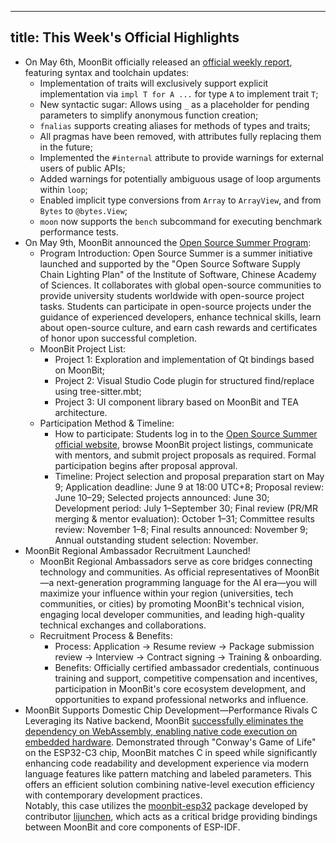
---
title: This Week's Official Highlights
---

- On May 6th, MoonBit officially released an [official weekly report](https://mp.weixin.qq.com/s/AzdB_J7dI5hzRYo0QAkA6g), featuring syntax and toolchain updates:
  - Implementation of traits will exclusively support explicit implementation via `impl T for A ...` for type `A` to implement trait `T`;
  - New syntactic sugar: Allows using `_` as a placeholder for pending parameters to simplify anonymous function creation;
  - `fnalias` supports creating aliases for methods of types and traits;
  - All pragmas have been removed, with attributes fully replacing them in the future;
  - Implemented the `#internal` attribute to provide warnings for external users of public APIs;
  - Added warnings for potentially ambiguous usage of loop arguments within `loop`;
  - Enabled implicit type conversions from `Array` to `ArrayView`, and from `Bytes` to `@bytes.View`;
  - `moon` now supports the `bench` subcommand for executing benchmark performance tests.
- On May 9th, MoonBit announced the [Open Source Summer Program](https://mp.weixin.qq.com/s/bc8xkj04cMZ9bBBc-73GbQ):
  - Program Introduction: Open Source Summer is a summer initiative launched and supported by the "Open Source Software Supply Chain Lighting Plan" of the Institute of Software, Chinese Academy of Sciences. It collaborates with global open-source communities to provide university students worldwide with open-source project tasks. Students can participate in open-source projects under the guidance of experienced developers, enhance technical skills, learn about open-source culture, and earn cash rewards and certificates of honor upon successful completion.
  - MoonBit Project List:
    - Project 1: Exploration and implementation of Qt bindings based on MoonBit;
    - Project 2: Visual Studio Code plugin for structured find/replace using tree-sitter.mbt;
    - Project 3: UI component library based on MoonBit and TEA architecture.
  - Participation Method & Timeline:
    - How to participate: Students log in to the [Open Source Summer official website](https://summer-ospp.ac.cn), browse MoonBit project listings, communicate with mentors, and submit project proposals as required. Formal participation begins after proposal approval.
    - Timeline: Project selection and proposal preparation start on May 9; Application deadline: June 9 at 18:00 UTC+8; Proposal review: June 10–29; Selected projects announced: June 30; Development period: July 1–September 30; Final review (PR/MR merging & mentor evaluation): October 1–31; Committee results review: November 1–8; Final results announced: November 9; Annual outstanding student selection: November.
- MoonBit Regional Ambassador Recruitment Launched!
  - MoonBit Regional Ambassadors serve as core bridges connecting technology and communities. As official representatives of MoonBit—a next-generation programming language for the AI era—you will maximize your influence within your region (universities, tech communities, or cities) by promoting MoonBit's technical vision, engaging local developer communities, and leading high-quality technical exchanges and collaborations.
  - Recruitment Process & Benefits:
    - Process: Application → Resume review → Package submission review → Interview → Contract signing → Training & onboarding.
    - Benefits: Officially certified ambassador credentials, continuous training and support, competitive compensation and incentives, participation in MoonBit's core ecosystem development, and opportunities to expand professional networks and influence.
- MoonBit Supports Domestic Chip Development—Performance Rivals C  
  Leveraging its Native backend, MoonBit [successfully eliminates the dependency on WebAssembly, enabling native code execution on embedded hardware](https://www.moonbitlang.cn/blog/moonbit-esp32#%E5%9C%A8-esp32-c3-%E4%B8%8A%E5%AE%9E%E7%8E%B0%E7%94%9F%E5%91%BD%E6%B8%B8%E6%88%8F). Demonstrated through "Conway's Game of Life" on the ESP32-C3 chip, MoonBit matches C in speed while significantly enhancing code readability and development experience via modern language features like pattern matching and labeled parameters. This offers an efficient solution combining native-level execution efficiency with contemporary development practices.  
  Notably, this case utilizes the [moonbit-esp32](https://github.com/moonbit-community/moonbit-esp32) package developed by contributor [lijunchen](https://github.com/lijunchen), which acts as a critical bridge providing bindings between MoonBit and core components of ESP-IDF.